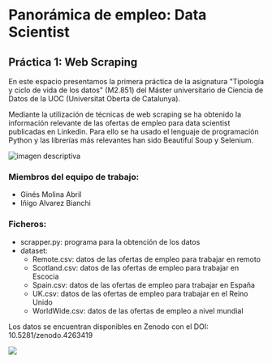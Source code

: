 # Panorámica de empleo: Data Scientist


## Práctica 1: Web Scraping

En este espacio presentamos la primera práctica de la asignatura "Tipología y ciclo de vida de los datos" (M2.851) del Máster universitario de Ciencia de Datos de la UOC (Universitat Oberta de Catalunya). 

Mediante la utilización de técnicas de web scraping se ha obtenido la información relevante de las ofertas de empleo para data scientist publicadas en Linkedin. Para ello se ha usado el lenguaje de programación Python y las librerías más relevantes han sido Beautiful Soup y Selenium.

![imagen descriptiva](https://i.imgur.com/TjdhPWw.png)


### Miembros del equipo de trabajo:

- Ginés Molina Abril
- Iñigo Alvarez Bianchi


### Ficheros:

* scrapper.py: programa para la obtención de los datos
* dataset: 
    - Remote.csv: datos de las ofertas de empleo para trabajar en remoto
    - Scotland.csv: datos de las ofertas de empleo para trabajar en Escocia
    - Spain.csv: datos de las ofertas de empleo para trabajar en España
    - UK.csv: datos de las ofertas de empleo para trabajar en el Reino Unido
    - WorldWide.csv: datos de las ofertas de empleo a nivel mundial
    
Los datos se encuentran disponibles en Zenodo con el DOI: 10.5281/zenodo.4263419

[![](https://i.imgur.com/aujYSPA.png?1)](https://zenodo.org/record/4263419)
